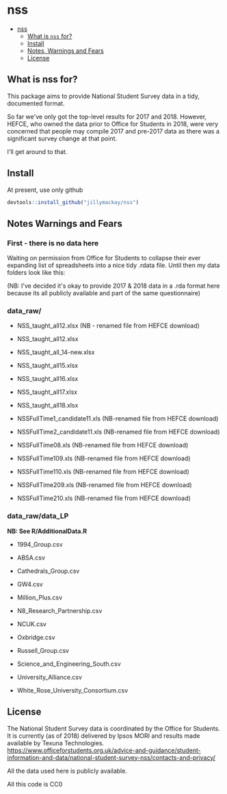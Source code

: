 # nss
- [nss](#nss)
    + [What is `nss` for?](#what-is-nss-for)
    + [Install](#install)
    + [Notes, Warnings and Fears](#notes-warnings-and-fears)
    + [License](#license)



## What is nss for?
This package aims to provide National Student Survey data in a tidy, documented format. 

So far we've only got the top-level results for 2017 and 2018. However, HEFCE, who owned the data prior to Office for Students in 2018, were very concerned that people may compile 2017 and pre-2017 data as there was a significant survey change at that point. 

I'll get around to that. 



## Install
At present, use only github


``` r
devtools::install_github("jillymackay/nss")
```

## Notes Warnings and Fears
### First - there is no data here
Waiting on permission from Office for Students to collapse their ever expanding list of spreadsheets into a nice tidy .rdata file. Until then my data folders look like this:

(NB: I've decided it's okay to provide 2017 & 2018 data in a .rda format here because its all publicly available and part of the same questionnaire)


### data_raw/

+ NSS_taught_all12.xlsx (NB - renamed file from HEFCE download)

+ NSS_taught_all12.xlsx

+ NSS_taught_all_14-new.xlsx

+ NSS_taught_all15.xlsx

+ NSS_taught_all16.xlsx

+ NSS_taught_all17.xlsx

+ NSS_taught_all18.xlsx

+ NSSFullTime1_candidate11.xls (NB-renamed file from HEFCE download)

+ NSSFullTime2_candidate11.xls (NB-renamed file from HEFCE download)

+ NSSFullTime08.xls (NB-renamed file from HEFCE download)

+ NSSFullTime109.xls (NB-renamed file from HEFCE download)

+ NSSFullTime110.xls (NB-renamed file from HEFCE download)

+ NSSFullTime209.xls (NB-renamed file from HEFCE download)

+ NSSFullTime210.xls (NB-renamed file from HEFCE download)

### data_raw/data_LP
**NB: See R/AdditionalData.R**
+ 1994_Group.csv

+ ABSA.csv

+ Cathedrals_Group.csv

+ GW4.csv

+ Million_Plus.csv

+ N8_Research_Partnership.csv

+ NCUK.csv

+ Oxbridge.csv

+ Russell_Group.csv

+ Science_and_Engineering_South.csv

+ University_Alliance.csv

+ White_Rose_University_Consortium.csv

License
-------

The National Student Survey data is coordinated by the Office for Students. It is currently (as of 2018) delivered by Ipsos MORI and results made available by Texuna Technologies.
https://www.officeforstudents.org.uk/advice-and-guidance/student-information-and-data/national-student-survey-nss/contacts-and-privacy/

All the data used here is publicly available. 

All this code is CC0

